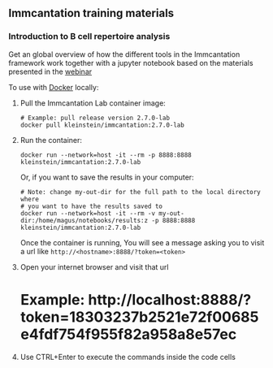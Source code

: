 ## Immcantation training materials

### Introduction to B cell repertoire analysis 

Get an global overview of how the different tools in the Immcantation framework work together with a jupyter notebook based on the materials presented in the [webinar](https://immcantation.eventbrite.com)

To use with [Docker](https://www.docker.com/) locally:

1. Pull the Immcantation Lab container image:

    ````
    # Example: pull release version 2.7.0-lab
    docker pull kleinstein/immcantation:2.7.0-lab
    ````
    
1. Run the container:

    ```
    docker run --network=host -it --rm -p 8888:8888 kleinstein/immcantation:2.7.0-lab
    ````

    Or, if you want to save the results in your computer:
    
    ```
    # Note: change my-out-dir for the full path to the local directory where 
    # you want to have the results saved to
    docker run --network=host -it --rm -v my-out-dir:/home/magus/notebooks/results:z -p 8888:8888 kleinstein/immcantation:2.7.0-lab
    ```
    
    Once the container is running, You will see a message asking you to visit a url like `http://<hostname>:8888/?token=<token>`

1. Open your internet browser and visit that url

    # Example: http://localhost:8888/?token=18303237b2521e72f00685e4fdf754f955f82a958a8e57ec

1. Use CTRL+Enter to execute the commands inside the code cells
